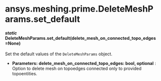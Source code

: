 # ansys.meshing.prime.DeleteMeshParams.set_default



#### *static* DeleteMeshParams.set_default(delete_mesh_on_connected_topo_edges=None)

Set the default values of the `DeleteMeshParams` object.

* **Parameters:**
  **delete_mesh_on_connected_topo_edges: bool, optional**
  : Option to delete mesh on topoedges connected only to provided topoentities.

<!-- !! processed by numpydoc !! -->
